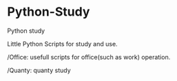 # Python-Study
Python study

Little Python Scripts for study and use.

/Office: usefull scripts for office(such as work) operation.

/Quanty: quanty study
